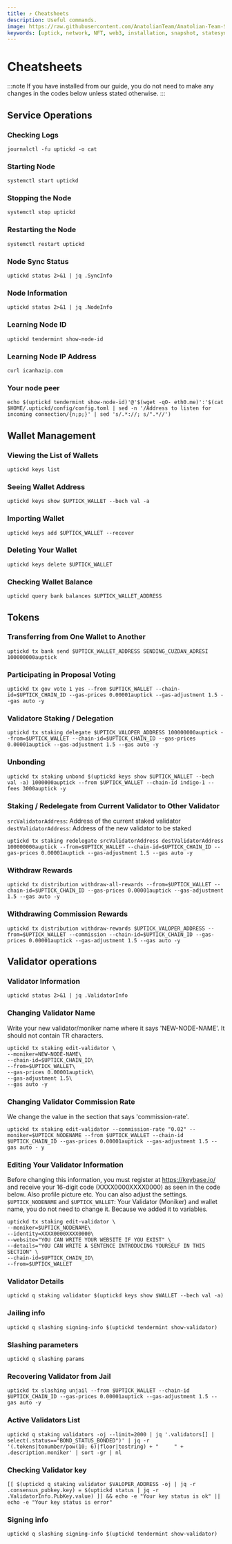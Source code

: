 ```yaml
---
title: ⤴️ Cheatsheets
description: Useful commands.
image: https://raw.githubusercontent.com/AnatolianTeam/Anatolian-Team-Services/main/docs/Mainnet/Cosmos-Ecosystem/uptick-network/img/Uptick-Service-Cover.jpg
keywords: [uptick, network, NFT, web3, installation, snapshot, statesync, update]
---
```


# Cheatsheets 
:::note
If you have installed from our guide, you do not need to make any changes in the codes below unless stated otherwise.
:::

## Service Operations

### Checking Logs
```
journalctl -fu uptickd -o cat
```

### Starting Node
```
systemctl start uptickd
```

### Stopping the Node
```
systemctl stop uptickd
```

### Restarting the Node
```
systemctl restart uptickd
```

### Node Sync Status
```
uptickd status 2>&1 | jq .SyncInfo
```

### Node Information
```
uptickd status 2>&1 | jq .NodeInfo
```

### Learning Node ID
```
uptickd tendermint show-node-id
```

### Learning Node IP Address
```
curl icanhazip.com
```

### Your node peer
```
echo $(uptickd tendermint show-node-id)'@'$(wget -qO- eth0.me)':'$(cat $HOME/.uptickd/config/config.toml | sed -n '/Address to listen for incoming connection/{n;p;}' | sed 's/.*://; s/".*//')
```

## Wallet Management

### Viewing the List of Wallets
```
uptickd keys list
```

### Seeing Wallet Address
```
uptickd keys show $UPTICK_WALLET --bech val -a
```

### Importing Wallet
```
uptickd keys add $UPTICK_WALLET --recover
```

### Deleting Your Wallet
```
uptickd keys delete $UPTICK_WALLET
```

### Checking Wallet Balance
```
uptickd query bank balances $UPTICK_WALLET_ADDRESS
```

## Tokens

### Transferring from One Wallet to Another
```
uptickd tx bank send $UPTICK_WALLET_ADDRESS SENDING_CUZDAN_ADRESI 100000000auptick
```

### Participating in Proposal Voting
```
uptickd tx gov vote 1 yes --from $UPTICK_WALLET --chain-id=$UPTICK_CHAIN_ID --gas-prices 0.00001auptick --gas-adjustment 1.5 --gas auto -y
```

### Validatore Staking / Delegation
```
uptickd tx staking delegate $UPTICK_VALOPER_ADDRESS 100000000auptick --from=$UPTICK_WALLET --chain-id=$UPTICK_CHAIN_ID --gas-prices 0.00001auptick --gas-adjustment 1.5 --gas auto -y
```
### Unbonding
```
uptickd tx staking unbond $(uptickd keys show $UPTICK_WALLET --bech val -a) 1000000auptick --from $UPTICK_WALLET --chain-id indigo-1 --fees 3000auptick -y
```

### Staking / Redelegate from Current Validator to Other Validator
`srcValidatorAddress`: Address of the current staked validator
`destValidatorAddress`: Address of the new validator to be staked
```
uptickd tx staking redelegate srcValidatorAddress destValidatorAddress 100000000auptick --from=$UPTICK_WALLET --chain-id=$UPTICK_CHAIN_ID --gas-prices 0.00001auptick --gas-adjustment 1.5 --gas auto -y
```

### Withdraw Rewards
```
uptickd tx distribution withdraw-all-rewards --from=$UPTICK_WALLET --chain-id=$UPTICK_CHAIN_ID --gas-prices 0.00001auptick --gas-adjustment 1.5 --gas auto -y
```

### Withdrawing Commission Rewards

```
uptickd tx distribution withdraw-rewards $UPTICK_VALOPER_ADDRESS --from=$UPTICK_WALLET --commission --chain-id=$UPTICK_CHAIN_ID --gas-prices 0.00001auptick --gas-adjustment 1.5 --gas auto -y
```

## Validator operations

### Validator Information
```
uptickd status 2>&1 | jq .ValidatorInfo
```

### Changing Validator Name
Write your new validator/moniker name where it says 'NEW-NODE-NAME'. It should not contain TR characters.
```
uptickd tx staking edit-validator \
--moniker=NEW-NODE-NAME\
--chain-id=$UPTICK_CHAIN_ID\
--from=$UPTICK_WALLET\
--gas-prices 0.00001auptick\
--gas-adjustment 1.5\
--gas auto -y
```

### Changing Validator Commission Rate
We change the value in the section that says 'commission-rate'.
```
uptickd tx staking edit-validator --commission-rate "0.02" --moniker=$UPTICK_NODENAME --from $UPTICK_WALLET --chain-id $UPTICK_CHAIN_ID --gas-prices 0.00001auptick --gas-adjustment 1.5 --gas auto - y
```

### Editing Your Validator Information
Before changing this information, you must register at https://keybase.io/ and receive your 16-digit code (XXXX0000XXXX0000) as seen in the code below. Also profile picture etc. You can also adjust the settings.
`$UPTICK_NODENAME` and `$UPTICK_WALLET`: Your Validator (Moniker) and wallet name, you do not need to change it. Because we added it to variables.
```
uptickd tx staking edit-validator \
--moniker=$UPTICK_NODENAME\
--identity=XXXX0000XXXX0000\
--website="YOU CAN WRITE YOUR WEBSITE IF YOU EXIST" \
--details="YOU CAN WRITE A SENTENCE INTRODUCING YOURSELF IN THIS SECTION" \
--chain-id=$UPTICK_CHAIN_ID\
--from=$UPTICK_WALLET
```

### Validator Details
```
uptickd q staking validator $(uptickd keys show $WALLET --bech val -a)
```

### Jailing info
```
uptickd q slashing signing-info $(uptickd tendermint show-validator)
```

### Slashing parameters
```
uptickd q slashing params
```

### Recovering Validator from Jail
```
uptickd tx slashing unjail --from $UPTICK_WALLET --chain-id $UPTICK_CHAIN_ID --gas-prices 0.00001auptick --gas-adjustment 1.5 --gas auto -y
```

### Active Validators List
```
uptickd q staking validators -oj --limit=2000 | jq '.validators[] | select(.status=="BOND_STATUS_BONDED")' | jq -r '(.tokens|tonumber/pow(10; 6)|floor|tostring) + " 	 " + .description.moniker' | sort -gr | nl
```

### Checking Validator key
```
[[ $(uptickd q staking validator $VALOPER_ADDRESS -oj | jq -r .consensus_pubkey.key) = $(uptickd status | jq -r .ValidatorInfo.PubKey.value) ]] && echo -e "Your key status is ok" || echo -e "Your key status is error"
```

### Signing info
```
uptickd q slashing signing-info $(uptickd tendermint show-validator)
```

